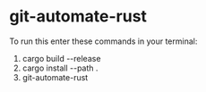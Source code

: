 # git-automate-rust

To run this enter these commands in your terminal:
1. cargo build --release
2. cargo install --path .
3. git-automate-rust
